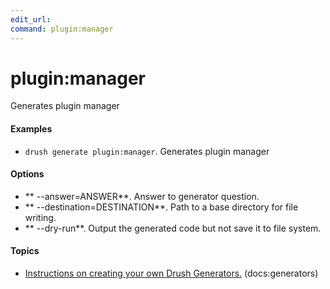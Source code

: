 ```yaml
---
edit_url: 
command: plugin:manager
---
```

# plugin:manager

Generates plugin manager

#### Examples

- <code>drush generate plugin:manager</code>. Generates plugin manager

#### Options

- ** --answer=ANSWER**. Answer to generator question.
- ** --destination=DESTINATION**. Path to a base directory for file writing.
- ** --dry-run**. Output the generated code but not save it to file system.

#### Topics

- [Instructions on creating your own Drush Generators.](../../vendor/drush/drush/docs/generators.md) (docs:generators)

